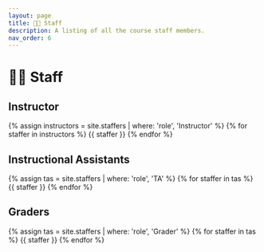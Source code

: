 ```yaml
---
layout: page
title: 👩‍🏫 Staff
description: A listing of all the course staff members.
nav_order: 6
---
```


# 👩‍🏫 Staff

## Instructor

{% assign instructors = site.staffers | where: 'role', 'Instructor' %}
{% for staffer in instructors %}
{{ staffer }}
{% endfor %}

## Instructional Assistants

{% assign tas = site.staffers | where: 'role', 'TA' %}
{% for staffer in tas %}
{{ staffer }}
{% endfor %}

## Graders

{% assign tas = site.staffers | where: 'role', 'Grader' %}
{% for staffer in tas %}
{{ staffer }}
{% endfor %}